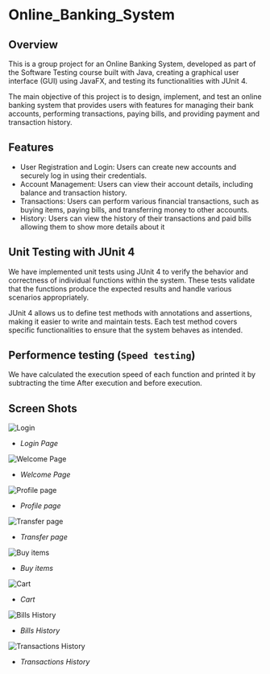 # Online_Banking_System

## Overview
This is a group project for an Online Banking System, developed as part of the Software Testing course built with Java, creating a graphical user interface (GUI) using JavaFX, and testing its functionalities with JUnit 4.

The main objective of this project is to design, implement, and test an online banking system that provides users with features for managing their bank accounts, performing transactions, paying bills, and providing payment and transaction history.


## Features 
- User Registration and Login: Users can create new accounts and securely log in using their credentials.
- Account Management: Users can view their account details, including balance and transaction history.
- Transactions: Users can perform various financial transactions, such as buying items, paying bills, and transferring money to other accounts.
- History: Users can view the history of their transactions and paid bills allowing them to show more details about it

## Unit Testing with JUnit 4

We have implemented unit tests using JUnit 4 to verify the behavior and correctness of individual functions within the system. These tests validate that the functions produce the expected results and handle various scenarios appropriately.

JUnit 4 allows us to define test methods with annotations and assertions, making it easier to write and maintain tests. Each test method covers specific functionalities to ensure that the system behaves as intended.

## Performence testing (`Speed testing`)
We have calculated the execution speed of each function and printed it by subtracting the time After execution and before execution.

## Screen Shots
![Login](https://github.com/Kerolos-Noshy/Testing_Project/assets/101178275/64c11832-ece8-4a54-9350-802a239c29f2)
- *Login Page*

![Welcome Page](https://github.com/Kerolos-Noshy/Testing_Project/assets/101178275/938e616e-ae67-4c74-b971-ed3a1fc1171e)
- *Welcome Page*

![Profile page](https://github.com/Kerolos-Noshy/Testing_Project/assets/101178275/83f7dbc5-ca82-41dc-af14-ff3364ae2af0)
- *Profile page*

![Transfer page](https://github.com/Kerolos-Noshy/Testing_Project/assets/101178275/c91b1871-c850-4c4f-a93f-18bc242154ea)
- *Transfer page*

![Buy items](https://github.com/Kerolos-Noshy/Testing_Project/assets/101178275/2f13f509-888d-4742-aeef-b318fdc4b999)
- *Buy items*

![Cart](https://github.com/Kerolos-Noshy/Testing_Project/assets/101178275/b196bfa8-1b02-41cb-b640-9aaa3461498b)
- *Cart*

![Bills History](https://github.com/Kerolos-Noshy/Testing_Project/assets/101178275/79830d1c-76fe-4584-8eba-b6f6d517de93)
- *Bills History*

![Transactions History](https://github.com/Kerolos-Noshy/Testing_Project/assets/101178275/f54b2ca5-1a02-4acd-8df0-a6351eb62882)
- *Transactions History*

